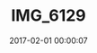 ---
layout: post
title: IMG_6129
description: Real name unknown
date: 2017-02-01 00:00:07
s3Path: /imgs/2017/02/img-6129.jpg
---